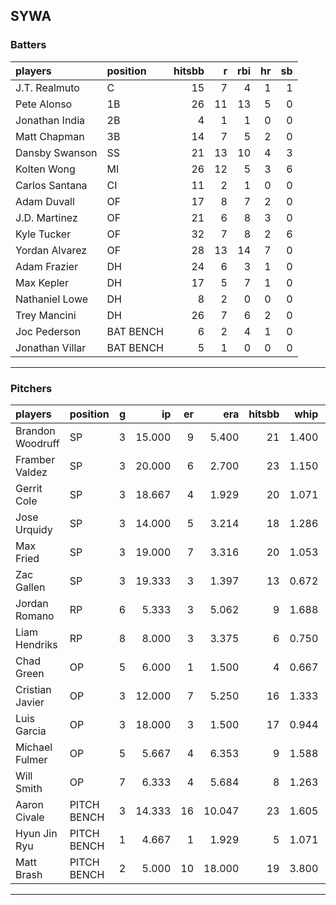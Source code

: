 ## SYWA

### Batters

 |players         |position  | hitsbb|  r| rbi| hr| sb| 
|:---------------|:---------|------:|--:|---:|--:|--:| 
|J.T. Realmuto   |C         |     15|  7|   4|  1|  1| 
|Pete Alonso     |1B        |     26| 11|  13|  5|  0| 
|Jonathan India  |2B        |      4|  1|   1|  0|  0| 
|Matt Chapman    |3B        |     14|  7|   5|  2|  0| 
|Dansby Swanson  |SS        |     21| 13|  10|  4|  3| 
|Kolten Wong     |MI        |     26| 12|   5|  3|  6| 
|Carlos Santana  |CI        |     11|  2|   1|  0|  0| 
|Adam Duvall     |OF        |     17|  8|   7|  2|  0| 
|J.D. Martinez   |OF        |     21|  6|   8|  3|  0| 
|Kyle Tucker     |OF        |     32|  7|   8|  2|  6| 
|Yordan Alvarez  |OF        |     28| 13|  14|  7|  0| 
|Adam Frazier    |DH        |     24|  6|   3|  1|  0| 
|Max Kepler      |DH        |     17|  5|   7|  1|  0| 
|Nathaniel Lowe  |DH        |      8|  2|   0|  0|  0| 
|Trey Mancini    |DH        |     26|  7|   6|  2|  0| 
|Joc Pederson    |BAT BENCH |      6|  2|   4|  1|  0| 
|Jonathan Villar |BAT BENCH |      5|  1|   0|  0|  0| 

* * *

### Pitchers

 
|players          |position    |  g|     ip| er|    era| hitsbb|  whip| so|  w| sv| 
|:----------------|:-----------|--:|------:|--:|------:|------:|-----:|--:|--:|--:| 
|Brandon Woodruff |SP          |  3| 15.000|  9|  5.400|     21| 1.400| 24|  2|  0| 
|Framber Valdez   |SP          |  3| 20.000|  6|  2.700|     23| 1.150| 15|  1|  0| 
|Gerrit Cole      |SP          |  3| 18.667|  4|  1.929|     20| 1.071| 25|  2|  0| 
|Jose Urquidy     |SP          |  3| 14.000|  5|  3.214|     18| 1.286| 12|  1|  0| 
|Max Fried        |SP          |  3| 19.000|  7|  3.316|     20| 1.053| 20|  2|  0| 
|Zac Gallen       |SP          |  3| 19.333|  3|  1.397|     13| 0.672| 21|  2|  0| 
|Jordan Romano    |RP          |  6|  5.333|  3|  5.062|      9| 1.688|  6|  0|  4| 
|Liam Hendriks    |RP          |  8|  8.000|  3|  3.375|      6| 0.750| 11|  1|  5| 
|Chad Green       |OP          |  5|  6.000|  1|  1.500|      4| 0.667|  9|  0|  1| 
|Cristian Javier  |OP          |  3| 12.000|  7|  5.250|     16| 1.333| 14|  1|  0| 
|Luis Garcia      |OP          |  3| 18.000|  3|  1.500|     17| 0.944| 23|  2|  0| 
|Michael Fulmer   |OP          |  5|  5.667|  4|  6.353|      9| 1.588|  2|  0|  0| 
|Will Smith       |OP          |  7|  6.333|  4|  5.684|      8| 1.263|  6|  0|  0| 
|Aaron Civale     |PITCH BENCH |  3| 14.333| 16| 10.047|     23| 1.605| 16|  1|  0| 
|Hyun Jin Ryu     |PITCH BENCH |  1|  4.667|  1|  1.929|      5| 1.071|  3|  0|  0| 
|Matt Brash       |PITCH BENCH |  2|  5.000| 10| 18.000|     19| 3.800|  6|  0|  0| 


* * *


